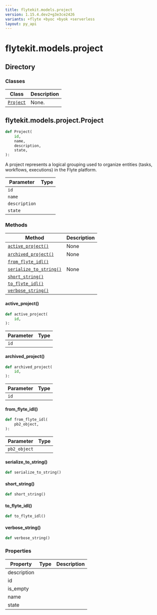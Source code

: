 ```yaml
---
title: flytekit.models.project
version: 1.15.4.dev2+g3e3ce2426
variants: +flyte +byoc +byok +serverless
layout: py_api
---
```


# flytekit.models.project

## Directory

### Classes

| Class | Description |
|-|-|
| [`Project`](.././flytekit.models.project#flytekitmodelsprojectproject) | None. |

## flytekit.models.project.Project

```python
def Project(
    id,
    name,
    description,
    state,
):
```
A project represents a logical grouping used to organize entities (tasks, workflows, executions) in the Flyte
platform.



| Parameter | Type |
|-|-|
| `id` |  |
| `name` |  |
| `description` |  |
| `state` |  |

### Methods

| Method | Description |
|-|-|
| [`active_project()`](#active_project) | None |
| [`archived_project()`](#archived_project) | None |
| [`from_flyte_idl()`](#from_flyte_idl) |  |
| [`serialize_to_string()`](#serialize_to_string) | None |
| [`short_string()`](#short_string) |  |
| [`to_flyte_idl()`](#to_flyte_idl) |  |
| [`verbose_string()`](#verbose_string) |  |


#### active_project()

```python
def active_project(
    id,
):
```
| Parameter | Type |
|-|-|
| `id` |  |

#### archived_project()

```python
def archived_project(
    id,
):
```
| Parameter | Type |
|-|-|
| `id` |  |

#### from_flyte_idl()

```python
def from_flyte_idl(
    pb2_object,
):
```
| Parameter | Type |
|-|-|
| `pb2_object` |  |

#### serialize_to_string()

```python
def serialize_to_string()
```
#### short_string()

```python
def short_string()
```
#### to_flyte_idl()

```python
def to_flyte_idl()
```
#### verbose_string()

```python
def verbose_string()
```
### Properties

| Property | Type | Description |
|-|-|-|
| description |  |  |
| id |  |  |
| is_empty |  |  |
| name |  |  |
| state |  |  |

